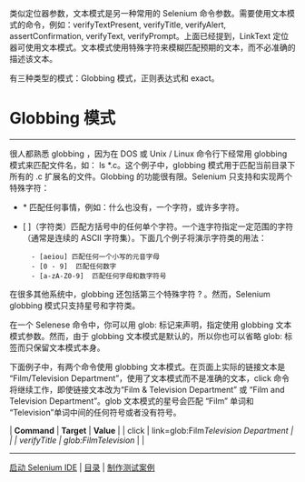 类似定位器参数，文本模式是另一种常用的 Selenium 命令参数。需要使用文本模式的命令，例如：verifyTextPresent, verifyTitle, verifyAlert, assertConfirmation, verifyText, verifyPrompt。上面已经提到，LinkText 定位器可使用文本模式。文本模式使用特殊字符来模糊匹配预期的文本，而不必准确的描述该文本。

有三种类型的模式：Globbing 模式，正则表达式和 exact。

# Globbing 模式

---
很人都熟悉 globbing ，因为在 DOS 或 Unix / Linux 命令行下经常用 globbing 模式来匹配文件名，如： ls *.c。这个例子中，globbing 模式用于匹配当前目录下所有的 .c 扩展名的文件。Globbing 的功能很有限。Selenium 只支持和实现两个特殊字符：

- \* 匹配任何事情，例如：什么也没有，一个字符，或许多字符。 
- [ ]（字符类）匹配方括号中的任何单个字符。一个连字符指定一定范围的字符（通常是连续的 ASCII 字符集）。下面几个例子将演示字符类的用法：

        - [aeiou] 匹配任何一个小写的元音字母  
        - [0 - 9]  匹配任何数字  
        - [a-zA-Z0-9]  匹配任何字母和数字符号  

在很多其他系统中，globbing 还包括第三个特殊字符 ? 。然而，Selenium globbing 模式只支持星号和字符类。

在一个 Selenese 命令中，你可以用 glob: 标记来声明，指定使用 globbing 文本模式参数。然而，由于 globbing 文本模式是默认的，所以你也可以省略 glob: 标签而只保留文本模式本身。

下面例子中，有两个命令使用 globbing 文本模式。在页面上实际的链接文本是 “Film/Television Department”，使用了文本模式而不是准确的文本，click 命令将继续工作，即使链接文本改为“Film & Television Department” 或 “Film and Television Department”。glob 文本模式的星号会匹配 “Film” 单词和 “Television”单词中间的任何符号或者没有符号。

|  **Command**  |  **Target**                                                   |   **Value**  |
|   click                |    link=glob:Film*Television Department      |                   |
|  verifyTitle         |         glob:*Film*Television*                         |                    |

---
[启动 Selenium IDE](Open.md) | [目录](README.md) | [制作测试案例](Build.md)

